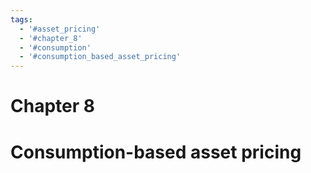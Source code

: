 ```yaml
---
tags:
  - '#asset_pricing'
  - '#chapter_8'
  - '#consumption'
  - '#consumption_based_asset_pricing'
---
```

# Chapter 8  

# Consumption-based asset pricing  
